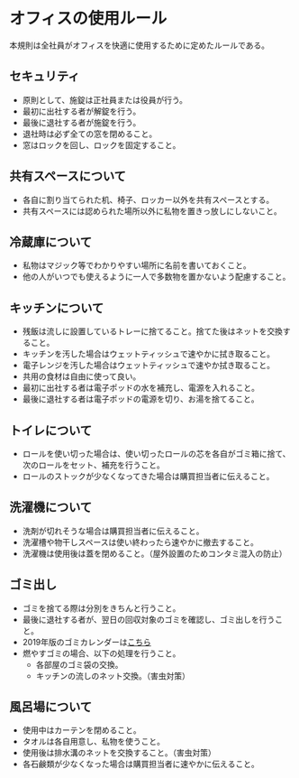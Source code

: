 # オフィスの使用ルール

本規則は全社員がオフィスを快適に使用するために定めたルールである。

## セキュリティ

* 原則として、施錠は正社員または役員が行う。
* 最初に出社する者が解錠を行う。
* 最後に退社する者が施錠を行う。
* 退社時は必ず全ての窓を閉めること。
* 窓はロックを回し、ロックを固定すること。

## 共有スペースについて

* 各自に割り当てられた机、椅子、ロッカー以外を共有スペースとする。
* 共有スペースには認められた場所以外に私物を置きっ放しにしないこと。

## 冷蔵庫について

* 私物はマジック等でわかりやすい場所に名前を書いておくこと。
* 他の人がいつでも使えるように一人で多数物を置かないよう配慮すること。

## キッチンについて

* 残飯は流しに設置しているトレーに捨てること。捨てた後はネットを交換すること。
* キッチンを汚した場合はウェットティッシュで速やかに拭き取ること。
* 電子レンジを汚した場合はウェットティッシュで速やか拭き取ること。
* 共用の食材は自由に使って良い。
* 最初に出社する者は電子ポッドの水を補充し、電源を入れること。
* 最後に退社する者は電子ポッドの電源を切り、お湯を捨てること。

## トイレについて

* ロールを使い切った場合は、使い切ったロールの芯を各自がゴミ箱に捨て、次のロールをセット、補充を行うこと。
* ロールのストックが少なくなってきた場合は購買担当者に伝えること。

## 洗濯機について

* 洗剤が切れそうな場合は購買担当者に伝えること。
* 洗濯槽や物干しスペースは使い終わったら速やかに撤去すること。
* 洗濯機は使用後は蓋を閉めること。（屋外設置のためコンタミ混入の防止）

## ゴミ出し

* ゴミを捨てる際は分別をきちんと行うこと。
* 最後に退社する者が、翌日の回収対象のゴミを確認し、ゴミ出しを行うこと。
* 2019年版のゴミカレンダーは[こちら](https://www.nishi.or.jp/homepage/gomicalendar/calendar_year.html?Y=2019&id=142)
* 燃やすゴミの場合、以下の処理を行うこと。
  * 各部屋のゴミ袋の交換。
  * キッチンの流しのネット交換。（害虫対策）

## 風呂場について

* 使用中はカーテンを閉めること。
* タオルは各自用意し、私物を使うこと。
* 使用後は排水溝のネットを交換すること。（害虫対策）
* 各石鹸類が少なくなった場合は購買担当者に速やかに伝えること。

